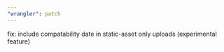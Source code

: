 ```yaml
---
"wrangler": patch
---
```


fix: include compatability date in static-asset only uploads (experimental feature)
